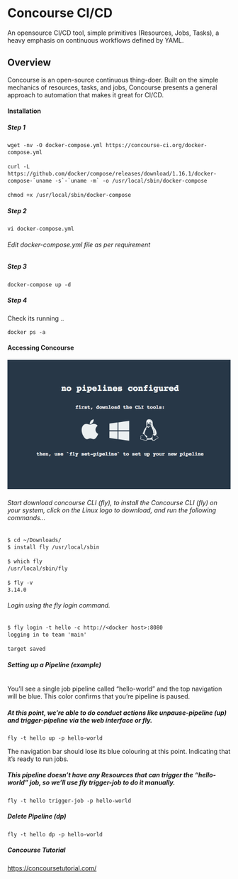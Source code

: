 # Concourse CI/CD
An opensource CI/CD tool, simple primitives (Resources, Jobs, Tasks), a heavy emphasis on continuous workflows defined by YAML.

## Overview
Concourse is an open-source continuous thing-doer. Built on the simple mechanics of resources, tasks, and jobs, Concourse presents a general approach to automation that makes it great for CI/CD.


#### Installation

##### Step 1

```
wget -nv -O docker-compose.yml https://concourse-ci.org/docker-compose.yml

curl -L https://github.com/docker/compose/releases/download/1.16.1/docker-compose-`uname -s`-`uname -m` -o /usr/local/sbin/docker-compose

chmod +x /usr/local/sbin/docker-compose
```
##### Step 2
```
vi docker-compose.yml
```
###### Edit docker-compose.yml file as per requirement

##### Step 3
```
docker-compose up -d
```

##### Step 4

Check its running ..
```
docker ps -a
```
#### Accessing Concourse

<p align="center">
  <img src="https://github.com/prasenforu/openshift-origin-aws/blob/master/cicd/concourse.png">
</p>

###### Start download concourse CLI (fly), to install the Concourse CLI (fly) on your system, click on the Linux logo to download, and run the following commands…
```
$ cd ~/Downloads/
$ install fly /usr/local/sbin

$ which fly
/usr/local/sbin/fly

$ fly -v
3.14.0
```

###### Login using the fly login command.

```
$ fly login -t hello -c http://<docker host>:8080
logging in to team 'main'

target saved
```

##### Setting up a Pipeline (example)

```fly -t hello sp -p hello-world -c pipeline.yml -l parameter.yml
```
You’ll see a single job pipeline called “hello-world” and the top navigation will be blue. This color confirms that you’re pipeline is paused.

##### At this point, we’re able to do conduct actions like unpause-pipeline (up) and trigger-pipeline via the web interface or fly.

```
fly -t hello up -p hello-world
```
The navigation bar should lose its blue colouring at this point. Indicating that it’s ready to run jobs.

##### This pipeline doesn’t have any Resources that can trigger the “hello-world” job, so we’ll use fly trigger-job to do it manually.

```
fly -t hello trigger-job -p hello-world
```

##### Delete Pipeline (dp)

```
fly -t hello dp -p hello-world
```

##### Concourse Tutorial

https://concoursetutorial.com/

